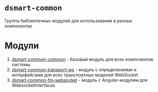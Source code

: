 # `dsmart-common`

Группа библиотечных модулей для использования в разных компонентах

# Модули

1. [dsmart-common-common](dsmart-common-common/README.md) - базовый модуль для всех компонентов системы
1. [dsmart-common-transport-ws](dsmart-common-transport-ws/README.md) - модуль с определениями и интерфейсами для всех транспортных моделей WebSocket
1. [dsmart-common-fm-websocket](dsmart-common-fm-websocket/README.md) - модуль с Angular-модулем для WebsocketInterfaces

